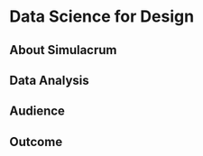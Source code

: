# Data Science for Design
## About Simulacrum
<!-- Data holder's request -->
<!-- Source of data -->
## Data Analysis
## Audience
## 
<!-- Why paper engineering + data comics-->
## Outcome